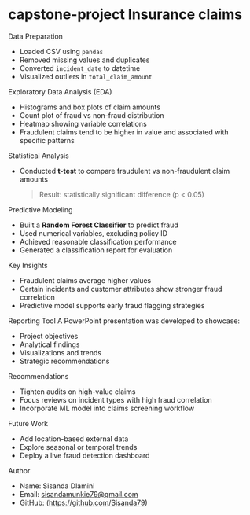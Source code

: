 # capstone-project Insurance claims

 Data Preparation
- Loaded CSV using `pandas`
- Removed missing values and duplicates
- Converted `incident_date` to datetime
- Visualized outliers in `total_claim_amount`

 Exploratory Data Analysis (EDA)
- Histograms and box plots of claim amounts
- Count plot of fraud vs non-fraud distribution
- Heatmap showing variable correlations
- Fraudulent claims tend to be higher in value and associated with specific patterns

 Statistical Analysis
- Conducted **t-test** to compare fraudulent vs non-fraudulent claim amounts  
  > Result: statistically significant difference (p < 0.05)

 Predictive Modeling
- Built a **Random Forest Classifier** to predict fraud  
- Used numerical variables, excluding policy ID  
- Achieved reasonable classification performance  
- Generated a classification report for evaluation

Key Insights
- Fraudulent claims average higher values  
- Certain incidents and customer attributes show stronger fraud correlation  
- Predictive model supports early fraud flagging strategies

 Reporting Tool
A PowerPoint presentation was developed to showcase:
- Project objectives
- Analytical findings
- Visualizations and trends
- Strategic recommendations

 Recommendations
- Tighten audits on high-value claims  
- Focus reviews on incident types with high fraud correlation  
- Incorporate ML model into claims screening workflow

 Future Work
- Add location-based external data  
- Explore seasonal or temporal trends  
- Deploy a live fraud detection dashboard

 Author
- Name: Sisanda Dlamini  
- Email: sisandamunkie79@gmail.com
- GitHub: (https://github.com/Sisanda79)


